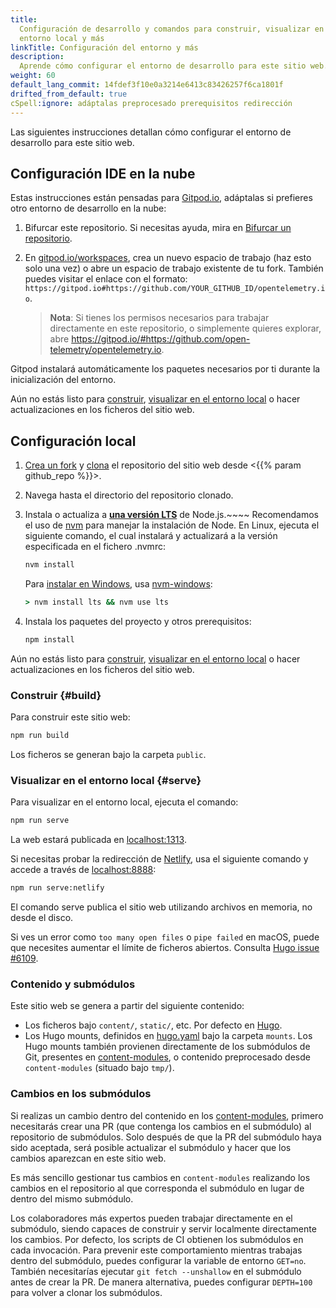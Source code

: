 ```yaml
---
title:
  Configuración de desarrollo y comandos para construir, visualizar en el
  entorno local y más
linkTitle: Configuración del entorno y más
description:
  Aprende cómo configurar el entorno de desarrollo para este sitio web.
weight: 60
default_lang_commit: 14fdef3f10e0a3214e6413c83426257f6ca1801f
drifted_from_default: true
cSpell:ignore: adáptalas preprocesado prerequisitos redirección
---
```


Las siguientes instrucciones detallan cómo configurar el entorno de desarrollo
para este sitio web.

## Configuración IDE en la nube

Estas instrucciones están pensadas para [Gitpod.io], adáptalas si prefieres otro
entorno de desarrollo en la nube:

1.  Bifurcar este repositorio. Si necesitas ayuda, mira en [Bifurcar un
    repositorio][fork].
2.  En [gitpod.io/workspaces], crea un nuevo espacio de trabajo (haz esto solo
    una vez) o abre un espacio de trabajo existente de tu fork. También puedes
    visitar el enlace con el formato:
    `https://gitpod.io#https://github.com/YOUR_GITHUB_ID/opentelemetry.io`.

    > **Nota**: Si tienes los permisos necesarios para trabajar directamente en
    > este repositorio, o simplemente quieres explorar, abre
    > <https://gitpod.io/#https://github.com/open-telemetry/opentelemetry.io>.

Gitpod instalará automáticamente los paquetes necesarios por ti durante la
inicialización del entorno.

Aún no estás listo para [construir](#build),
[visualizar en el entorno local](#serve) o hacer actualizaciones en los ficheros
del sitio web.

## Configuración local

1.  [Crea un fork][fork] y [clona][clone] el repositorio del sitio web desde
    <{{% param github_repo %}}>.
2.  Navega hasta el directorio del repositorio clonado.
3.  Instala o actualiza a [**una versión LTS**][nodejs-rel] de Node.js.~~~~
    Recomendamos el uso de [nvm][] para manejar la instalación de Node. En
    Linux, ejecuta el siguiente comando, el cual instalará y actualizará a la
    versión especificada en el fichero .nvmrc:

    ```sh
    nvm install
    ```

    Para [instalar en Windows][nodejs-win], usa [nvm-windows][]:

    ```cmd
    > nvm install lts && nvm use lts
    ```

4.  Instala los paquetes del proyecto y otros prerequisitos:

    ```sh
    npm install
    ```

Aún no estás listo para [construir](#build),
[visualizar en el entorno local](#serve) o hacer actualizaciones en los ficheros
del sitio web.

### Construir {#build}

Para construir este sitio web:

```sh
npm run build
```

Los ficheros se generan bajo la carpeta `public`.

### Visualizar en el entorno local {#serve}

Para visualizar en el entorno local, ejecuta el comando:

```sh
npm run serve
```

La web estará publicada en [localhost:1313][].

Si necesitas probar la redirección de [Netlify], usa el siguiente comando y
accede a través de [localhost:8888][]:

```sh
npm run serve:netlify
```

El comando serve publica el sitio web utilizando archivos en memoria, no desde
el disco.

Si ves un error como `too many open files` o `pipe failed` en macOS, puede que
necesites aumentar el límite de ficheros abiertos. Consulta
[Hugo issue #6109](https://github.com/gohugoio/hugo/issues/6109).

### Contenido y submódulos

Este sitio web se genera a partir del siguiente contenido:

- Los ficheros bajo `content/`, `static/`, etc. Por defecto en [Hugo][].
- Los Hugo mounts, definidos en [hugo.yaml][] bajo la carpeta `mounts`. Los Hugo
  mounts también provienen directamente de los submódulos de Git, presentes en
  [content-modules][], o contenido preprocesado desde `content-modules` (situado
  bajo `tmp/`).

[hugo.yaml]:
  https://github.com/open-telemetry/opentelemetry.io/blob/main/hugo.yaml
[content-modules]:
  https://github.com/open-telemetry/opentelemetry.io/tree/main/content-modules

### Cambios en los submódulos

Si realizas un cambio dentro del contenido en los [content-modules][], primero
necesitarás crear una PR (que contenga los cambios en el submódulo) al
repositorio de submódulos. Solo después de que la PR del submódulo haya sido
aceptada, será posible actualizar el submódulo y hacer que los cambios aparezcan
en este sitio web.

Es más sencillo gestionar tus cambios en `content-modules` realizando los
cambios en el repositorio al que corresponda el submódulo en lugar de dentro del
mismo submódulo.

Los colaboradores más expertos pueden trabajar directamente en el submódulo,
siendo capaces de construir y servir localmente directamente los cambios. Por
defecto, los scripts de CI obtienen los submódulos en cada invocación. Para
prevenir este comportamiento mientras trabajas dentro del submódulo, puedes
configurar la variable de entorno `GET=no`. También necesitarías ejecutar
`git fetch --unshallow` en el submódulo antes de crear la PR. De manera
alternativa, puedes configurar `DEPTH=100` para volver a clonar los submódulos.

[clone]:
  https://docs.github.com/en/repositories/creating-and-managing-repositories/cloning-a-repository
[fork]: https://docs.github.com/es/get-started/quickstart/fork-a-repo
[gitpod.io]: https://gitpod.io
[gitpod.io/workspaces]: https://gitpod.io/workspaces
[hugo]: https://gohugo.io
[localhost:1313]: http://localhost:1313
[localhost:8888]: http://localhost:8888
[netlify]: https://netlify.com
[nodejs-rel]: https://nodejs.org/es/about/previous-releases
[nodejs-win]:
  https://docs.microsoft.com/es-es/windows/dev-environment/javascript/nodejs-on-windows
[nvm]:
  https://github.com/nvm-sh/nvm/blob/master/README.md#installing-and-updating
[nvm-windows]: https://github.com/coreybutler/nvm-windows
